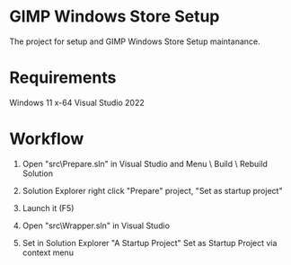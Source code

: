 # GIMP Windows Store Setup

The project for setup and GIMP Windows Store Setup maintanance.

# Requirements

Windows 11 x-64
Visual Studio 2022

# Workflow

1. Open "src\Prepare.sln" in Visual Studio and Menu \ Build \ Rebuild Solution
2. Solution Explorer right click "Prepare" project, "Set as startup project"
3. Launch it (F5)

2. Open "src\Wrapper.sln" in Visual Studio
3. Set in Solution Explorer "A Startup Project" Set as Startup Project via context menu

